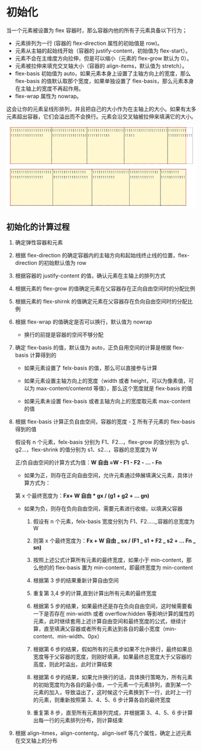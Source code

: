 # 初始化

当一个元素被设置为 flex 容器时，那么容器内他的所有子元素具备以下行为；

- 元素排列为一行 (容器的 flex-direction 属性的初始值是 row)。
- 元素从主轴的起始线开始（容器的 justify-content，初始值为 flex-start）。
- 元素不会在主维度方向拉伸，但是可以缩小（元素的 flex-grow 默认为 0）。
- 元素被拉伸来填充交叉轴大小（容器的 align-items，默认值为 stretch）。
- flex-basis 初始值为 auto，如果元素本身上设置了主轴方向上的宽度，那么 flex-basis 的值默认取那个宽度，如果单独设置了 flex-basis，那么元素本身在主轴上的宽度不再起作用。
- flex-wrap 属性为 nowrap。

这会让你的元素呈线形排列，并且把自己的大小作为在主轴上的大小。如果有太多元素超出容器，它们会溢出而不会换行。元素会沿交叉轴被拉伸来填满它的大小。

![示意图](./assets/init.png)

## 初始化的计算过程

1. 确定弹性容器和元素

2. 根据 flex-direction 的确定容器内的主轴方向和起始线终止线的位置，flex-direction 的初始默认值为 row

3. 根据容器的 justify-content 的值，确认元素在主轴上的排列方式

4. 根据元素的 flex-grow 的值确定元素在父容器存在正向自由空间时的分配比例

5. 根据元素的 flex-shirnk 的值确定元素在父容器存在负向自由空间时的分配比例

6. 根据 flex-wrap 的值确定是否可以换行，默认值为 nowrap

   - 换行的前提是容器的空间不够分配

7. 确定 flex-basis 的值，默认值为 auto，正负自用空间的计算是根据 flex-basis 计算得到的

   - 如果元素设置了 felx-basis 的值，那么可以直接参与计算

   - 如果元素设置主轴方向上的宽度（width 或者 height，可以为像素值，可以为 max-content/contentd 等值），那么这个宽度就是 flex-basis 的值

   - 如果元素未设置 flex-basis 或者主轴方向上的宽度取元素 max-content 的值

8. 根据 flex-basis 计算正负自由空间，容器的宽度 - ∑ 所有子元素的 flex-basis 得到的值

   假设有 n 个元素，felx-basis 分别为 F1、F2...，flex-grow 的值分别为 g1、g2...，flex-shrink 的值分别为 s1、s2...，容器的总宽度为 W

   正/负自由空间的计算方式为值：**W 自由 =W - F1 - F2 - ... - Fn**

   - 如果为正，则存在正向自由空间，允许元素通过伸展填满父元素，具体计算方式为：

   第 x 个最终宽度为：**Fx+ W 自由 \* gx / (g1 + g2 + ... gn)**

   - 如果为负，则存在负向自由空间，需要元素进行收缩，以填满父容器

     1. 假设有 n 个元素，felx-basis 宽度分别为 F1、F2.....,,容器的总宽度为 W

     2. 则第 x 个最终宽度为：**Fx + W 自由 _ sx / (F1 _ s1 + F2 _ s2 + ... Fn _ sn)**

     3. 按照上述公式计算所有元素的最终宽度，如果小于 min-content，那么他的的 flex-basis 置为 min-content，即最终宽度为 min-content

     4. 根据第 3 步的结果重新计算自由空间

     5. 重复第 3,4 步的计算,直到计算出所有元素的最终宽度

     6. 根据第 5 步的结果，如果最终还是存在负向自由空间，这时候需要看一下是否存在 min-width 或者 overflow:hidden 等影响计算的属性的元素，此时继续套用上述计算自由空间和最终宽度的公式，继续计算，直至填满父容器或者所有元素达到各自的最小宽度（min-content、min-width、0px）

     7. 根据第 6 步的结果，假如所有的元素步如果不允许换行，最终如果总宽度等于父容器的宽度，则刚好填满，如果最终总宽度大于父容器的高度，则此时溢出，此时计算结束

     8. 根据第 6 步的结果，如果允许换行的话，具体换行策略为，所有元素的初始宽度均为各自的最小值，一个元素一个元素排列，直到某一个元素的加入，导致溢出了，这时候这个元素换到下一行，此时上一行的元素，则重新按照第 3、4、5、6 步计算各自的最终宽度

     9. 重复第 8 步，直至所有元素排列完成，并根据第 3、4、5、6 步计算出每一行的元素排列分布，则计算结束

9. 根据 align-itmes，align-contentg，align-iself 等几个属性，确定上述元素在交叉轴上的分布

<style scoped>
.item {
  border: 1px dashed;
  height: 150px;
}
.container {
  display: flex;
  border: 1px dashed red;
  background: #ffe5644d;
  width: 100%;
}
</style>
